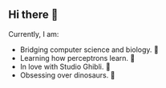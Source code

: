## Hi there 👋
Currently, I am:
- Bridging computer science and biology. 🌉
- Learning how perceptrons learn. 🧠
- In love with Studio Ghibli. 🐨
- Obsessing over dinosaurs. 🦖
